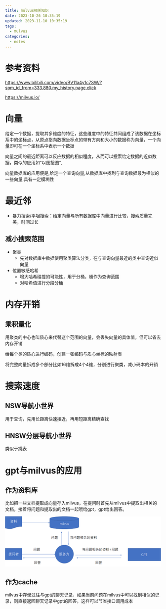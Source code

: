 ```yaml
---
title: mulvus相关知识
date: 2023-10-26 10:35:19
updated: 2023-11-10 10:35:19
tags:
  - mulvus
categories:
  - notes
---
```


# 参考资料

https://www.bilibili.com/video/BV11a4y1c7SW/?spm_id_from=333.880.my_history.page.click

https://milvus.io/

# 向量

给定一个数据，提取其多维度的特征，这些维度中的特征共同组成了该数据在坐标系中的坐标点，从原点指向数据坐标点的带有方向和大小的数据称为向量，一个向量即可在一个坐标系中表示一个数据

向量之间的最近距离可以反应数据的相似程度，从而可以搜索给定数据的近似数据，类似的应用如"以图搜图", 

向量数据库的应用便是,给定一个查询向量,从数据库中找到与查询数据最为相似的一些向量,具有一定模糊性

# 最近邻

- 暴力搜索/平坦搜索：给定向量与所有数据库中向量进行比较，搜索质量完美，时间过长

## 减小搜索范围

- 聚类
    - 先对数据库中数据使用聚类算法分类，在与查询向量最近的类中查询近似向量
- 位置敏感哈希
    - 增大哈希碰撞的可能性，用于分桶，桶作为查询范围
    - 对哈希值进行分段分桶

# 内存开销

## 乘积量化

用聚类的中心也叫质心来代替这个范围的向量，会丢失向量的具体值，但可以省去内存开销

给每个类的质心进行编码，创建一张编码与质心坐标的映射表

将完整向量拆成多个部分比如16维拆成4个4维，分别进行聚类，减小码本的开销

# 搜索速度

## NSW导航小世界

用于查询，先用长距离快速接近，再用短距离精确查找

## HNSW分层导航小世界

类似于跳表



# gpt与milvus的应用

## 作为资料库

​	比如把一些文档提取成向量存入milvus，在提问时首先从milvus中提取出相关的文档，接着将问题和提取出的文档一起喂给gpt，gpt给出回答。

![image-20231027180505934](mulvus相关知识/image-20231027180505934.png)

## 作为cache

milvus中存储过往与gpt的聊天记录，如果当前问题在milvus中可以找到相似的记录，则直接返回聊天记录中gpt的回答，这样可以节省接口调用成本